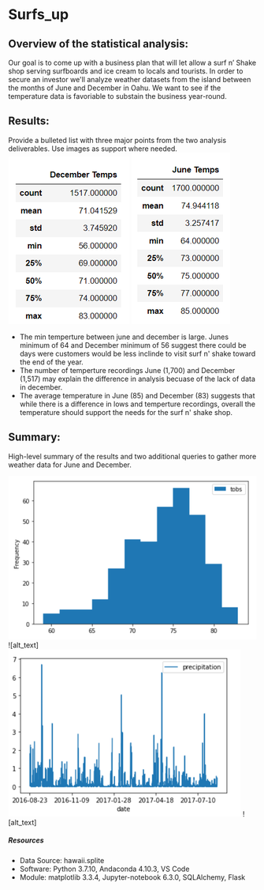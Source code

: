 # Surfs_up

## Overview of the statistical analysis:
Our goal is to come up with a business plan that will let allow a surf n’ Shake shop serving surfboards and ice cream to locals and tourists.
In order to secure an investor we'll analyze weather datasets from the island between the months of June and December in Oahu. 
We want to see if the temperature data is favoriable to substain the business year-round.


## Results:
Provide a bulleted list with three major points from the two analysis deliverables. Use images as support where needed.
![alt text](https://github.com/kwporras/Surfs_up/blob/5400650bd7d4693162697c1da066bc4c06879172/Resources/december_summary_statistics.PNG)
![alt text](https://github.com/kwporras/Surfs_up/blob/5400650bd7d4693162697c1da066bc4c06879172/Resources/june_summary_statistics.PNG)
- The min temperture between june and december is large. Junes minimum of 64 and December minimum of 56 suggest there could be days were customers would be less inclinde to visit surf n' shake toward the end of the year.
- The number of temperture recordings June (1,700) and December (1,517) may explain the difference in analysis becuase of the lack of data in december.
- The average temperature in June (85) and December (83) suggests that while there is a difference in lows and temperture recordings, overall the temperature should support the needs for the surf n' shake shop.


## Summary:
High-level summary of the results and two additional queries to gather more weather data for June and December.

![alt_text](https://github.com/kwporras/Surfs_up/blob/d54ec66ef686564aa3be5ca9efe6e4c79bc673a4/Resources/histogram_tobs.PNG)
![alt_text]
![alt_text](https://github.com/kwporras/Surfs_up/blob/d54ec66ef686564aa3be5ca9efe6e4c79bc673a4/Resources/bar_chart_precipitation.PNG)
![alt_text]
##### Resources
- Data Source: hawaii.splite 
- Software: Python 3.7.10, Andaconda 4.10.3, VS Code
- Module: matplotlib 3.3.4, Jupyter-notebook 6.3.0, SQLAlchemy, Flask
